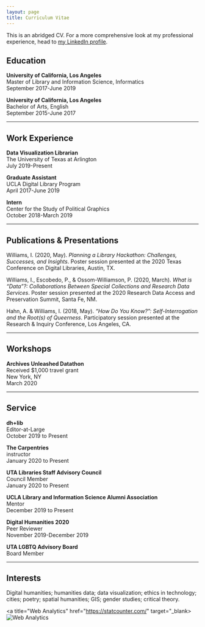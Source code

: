 ```yaml
---
layout: page
title: Curriculum Vitae
---
```


This is an abridged CV. For a more comprehensive look at my professional experience, head to [my LinkedIn profile](https://www.linkedin.com/in/isaac-williams-40130914a/).

## Education

**University of California, Los Angeles**
<br>Master of Library and Information Science, Informatics
<br>September 2017-June 2019

**University of California, Los Angeles**
<br>Bachelor of Arts, English
<br>September 2015-June 2017

---

## Work Experience

**Data Visualization Librarian**
<br>The University of Texas at Arlington
<br>July 2019-Present

**Graduate Assistant**
<br>UCLA Digital Library Program
<br>April 2017-June 2019

**Intern**
<br>Center for the Study of Political Graphics
<br>October 2018-March 2019

---

## Publications & Presentations

Williams, I. (2020, May). *Planning a Library Hackathon: Challenges, Successes, and Insights*. Poster session presented at the 2020 Texas Conference on Digital Libraries, Austin, TX.

Williams, I., Escobedo, P., & Ossom-Williamson, P. (2020, March). *What is “Data”?: Collaborations Between Special Collections and Research Data Services*. Poster session presented at the 2020 Research Data Access and Preservation Summit, Santa Fe, NM.

Hahn, A. & Williams, I. (2018, May). *“How Do You Know?”: Self-Interrogation and the Root(s) of Queerness*. Participatory session presented at the Research & Inquiry Conference, Los Angeles, CA.

---

## Workshops

**Archives Unleashed Datathon**
<br>Received $1,000 travel grant
<br>New York, NY
<br>March 2020

---

## Service

**dh+lib**
<br>Editor-at-Large
<br>October 2019 to Present

**The Carpentries**
<br>instructor
<br>January 2020 to Present

**UTA Libraries Staff Advisory Council**
<br>Council Member
<br>January 2020 to Present

**UCLA Library and Information Science Alumni Association**
<br>Mentor
<br>December 2019 to Present

**Digital Humanities 2020**
<br>Peer Reviewer
<br>November 2019-December 2019

**UTA LGBTQ Advisory Board**
<br>Board Member

---

## Interests

Digital humanities; humanities data; data visualization; ethics in technology; cities; poetry; spatial humanities; GIS; gender studies; critical theory.

<!-- Default Statcounter code for Isawil.github.io
https://isawil.github.io -->
<script type="text/javascript">
var sc_project=11863955;
var sc_invisible=1;
var sc_security="f1c0a47a";
</script>
<script type="text/javascript"
src="https://www.statcounter.com/counter/counter.js"
async></script>
<noscript><div class="statcounter"><a title="Web Analytics"
href="https://statcounter.com/" target="_blank><img
class="statcounter"
src="https://c.statcounter.com/11863955/0/f1c0a47a/1/"
alt="Web Analytics"></a></div></noscript>
<!-- End of Statcounter Code -->
